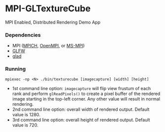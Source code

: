 # MPI-GLTextureCube
MPI Enabled, Distributed Rendering Demo App

### Dependencies

* MPI ([MPICH](https://www.mpich.org/), [OpenMPI](https://www.open-mpi.org/), or [MS-MPI](https://docs.microsoft.com/en-us/message-passing-interface/microsoft-mpi))
* [GLFW](https://www.glfw.org/)
* [glad](https://github.com/Dav1dde/glad/)

### Running

`mpiexec -np <N> ./bin/texturecube [imagecapture] [width] [height]`

* 1st command line option: `imagecapture` will flip view frustum of each rank and perform `glReadPixels()` to create a pixel buffer of the rendered image starting in the top-left corner. Any other value will result in normal rendering.
* 2nd command line option: overall width of rendered output. Default value is 1280.
* 3rd command line option: overall height of rendered output. Default value is 720.
